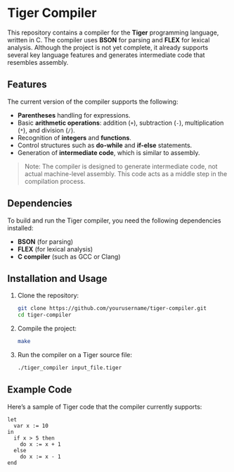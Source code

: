 # Tiger Compiler

This repository contains a compiler for the **Tiger** programming language, written in C. The compiler uses **BSON** for parsing and **FLEX** for lexical analysis. Although the project is not yet complete, it already supports several key language features and generates intermediate code that resembles assembly.

## Features

The current version of the compiler supports the following:

- **Parentheses** handling for expressions.
- Basic **arithmetic operations**: addition (`+`), subtraction (`-`), multiplication (`*`), and division (`/`).
- Recognition of **integers** and **functions**.
- Control structures such as **do-while** and **if-else** statements.
- Generation of **intermediate code**, which is similar to assembly.

> Note: The compiler is designed to generate intermediate code, not actual machine-level assembly. This code acts as a middle step in the compilation process.

## Dependencies

To build and run the Tiger compiler, you need the following dependencies installed:

- **BSON** (for parsing)
- **FLEX** (for lexical analysis)
- **C compiler** (such as GCC or Clang)

## Installation and Usage

1. Clone the repository:
    ```bash
    git clone https://github.com/yourusername/tiger-compiler.git
    cd tiger-compiler
    ```

2. Compile the project:
    ```bash
    make
    ```

3. Run the compiler on a Tiger source file:
    ```bash
    ./tiger_compiler input_file.tiger
    ```

## Example Code

Here’s a sample of Tiger code that the compiler currently supports:

```tiger
let
  var x := 10
in
  if x > 5 then
    do x := x + 1
  else
    do x := x - 1
end
